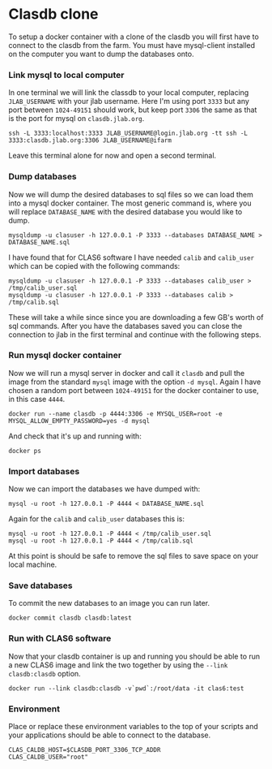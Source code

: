 # Clasdb clone

To setup a docker container with a clone of the clasdb you will first have to connect to the clasdb from the farm.
You must have mysql-client installed on the computer you want to dump the databases onto.

### Link mysql to local computer
In one terminal we will link the classdb to your local computer, replacing `JLAB_USERNAME` with your jlab username.
Here I'm using port `3333` but any port between `1024-49151` should work, but keep port `3306` the same as that is the port for mysql on `clasdb.jlab.org`.

```
ssh -L 3333:localhost:3333 JLAB_USERNAME@login.jlab.org -tt ssh -L 3333:clasdb.jlab.org:3306 JLAB_USERNAME@ifarm
```
Leave this terminal alone for now and open a second terminal.

### Dump databases
Now we will dump the desired databases to sql files so we can load them into a mysql docker container.
The most generic command is, where you will replace `DATABASE_NAME` with the desired database you would like to dump.
```
mysqldump -u clasuser -h 127.0.0.1 -P 3333 --databases DATABASE_NAME > DATABASE_NAME.sql
```
I have found that for CLAS6 software I have needed `calib` and `calib_user` which can be copied with the following commands:
```
mysqldump -u clasuser -h 127.0.0.1 -P 3333 --databases calib_user > /tmp/calib_user.sql
mysqldump -u clasuser -h 127.0.0.1 -P 3333 --databases calib > /tmp/calib.sql
```
These will take a while since since you are downloading a few GB's worth of sql commands.
After you have the databases saved you can close the connection to jlab in the first terminal and continue with the following steps.

### Run mysql docker container
Now we will run a mysql server in docker and call it `clasdb` and pull the image from the standard `mysql` image with the option `-d mysql`.
Again I have chosen a random port between `1024-49151` for the docker container to use, in this case `4444`.

```
docker run --name clasdb -p 4444:3306 -e MYSQL_USER=root -e MYSQL_ALLOW_EMPTY_PASSWORD=yes -d mysql
```
And check that it's up and running with:
```
docker ps
```

### Import databases
Now we can import the databases we have dumped with:
```
mysql -u root -h 127.0.0.1 -P 4444 < DATABASE_NAME.sql
```

Again for the `calib` and `calib_user` databases this is:
```
mysql -u root -h 127.0.0.1 -P 4444 < /tmp/calib_user.sql
mysql -u root -h 127.0.0.1 -P 4444 < /tmp/calib.sql
```
At this point is should be safe to remove the sql files to save space on your local machine.

### Save databases
To commit the new databases to an image you can run later.
```
docker commit clasdb clasdb:latest
```

### Run with CLAS6 software
Now that your clasdb container is up and running you should be able to run a new CLAS6 image and link the two together by using the `--link clasdb:clasdb` option.
```
docker run --link clasdb:clasdb -v`pwd`:/root/data -it clas6:test
```

### Environment
Place or replace these environment variables to the top of your scripts and your applications should be able to connect to the database.
```
CLAS_CALDB_HOST=$CLASDB_PORT_3306_TCP_ADDR
CLAS_CALDB_USER="root"
```

